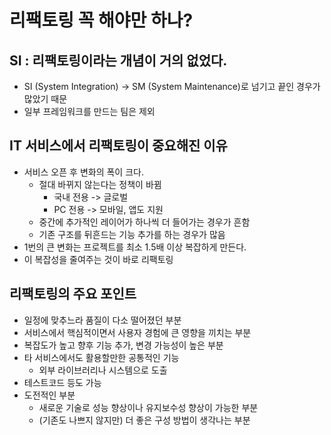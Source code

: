 # 리팩토링 꼭 해야만 하나?
## SI : 리팩토링이라는 개념이 거의 없었다.
- SI (System Integration) -> SM (System Maintenance)로 넘기고 끝인 경우가 많았기 때문
- 일부 프레임워크를 만드는 팀은 제외

## IT 서비스에서 리팩토링이 중요해진 이유
- 서비스 오픈 후 변화의 폭이 크다.
    - 절대 바뀌지 않는다는 정책이 바뀜
        - 국내 전용 -> 글로벌
        - PC 전용 -> 모바일, 앱도 지원
    - 중간에 추가적인 레이어가 하나씩 더 들어가는 경우가 흔함
    - 기존 구조를 뒤흔드는 기능 추가를 하는 경우가 많음
- 1번의 큰 변화는 프로젝트를 최소 1.5배 이상 복잡하게 만든다.
- 이 복잡성을 줄여주는 것이 바로 리팩토링

## 리팩토링의 주요 포인트
- 일정에 맞추느라 품질이 다소 떨어졌던 부분
- 서비스에서 핵심적이면서 사용자 경험에 큰 영향을 끼치는 부분
- 복잡도가 높고 향후 기능 추가, 변경 가능성이 높은 부분
- 타 서비스에서도 활용할만한 공통적인 기능
    - 외부 라이브러리나 시스템으로 도출
- 테스트코드 등도 가능
- 도전적인 부분
    - 새로운 기술로 성능 향상이나 유지보수성 향상이 가능한 부분
    - (기존도 나쁘지 않지만) 더 좋은 구성 방법이 생각나는 부분
